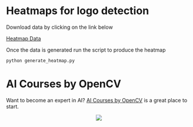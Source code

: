 # Heatmaps for logo detection

Download data by clicking on the link below

[Heatmap Data](http://media.orpix-inc.com/heatmap-data.zip)

Once the data is generated run the script to produce the heatmap

`python generate_heatmap.py`

# AI Courses by OpenCV

Want to become an expert in AI?
[AI Courses by OpenCV](https://opencv.org/courses/) is a great place to start.

<a href="https://opencv.org/courses/">
<p align="center"> 
<img src="https://www.learnopencv.com/wp-content/uploads/2020/04/AI-Courses-By-OpenCV-Github.png">
</p>
</a>
